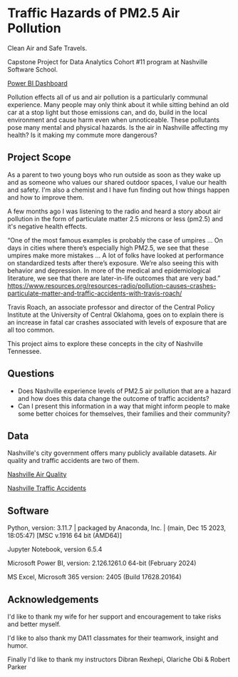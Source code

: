 # Traffic Hazards of PM2.5 Air Pollution

Clean Air and Safe Travels.

Capstone Project for Data Analytics Cohort #11 program at Nashville Software School.

[Power BI Dashboard](https://app.powerbi.com/view?r=eyJrIjoiZmFhMzg3ZWQtMTU1My00YjdhLWE3ZTktZDZlMjhiZTAwMTAzIiwidCI6IjEwMWRhNTg3LTE4NDMtNGY1Mi04YjhhLTE3YjA2OWM2NmQzMyIsImMiOjJ9)

Pollution effects all of us and air pollution is a particularly communal experience. Many people may only think about it while sitting behind an old car at a stop light but those emissions can, and do, build in the local environment and cause harm even when unnoticeable. These pollutants pose many mental and physical hazards. Is the air in Nashville affecting my health? Is it making my commute more dangerous?


## Project Scope

As a parent to two young boys who run outside as soon as they wake up and as someone who values our shared outdoor spaces, I value our health and safety. I'm also a chemist and I have fun finding out how things happen and how to improve them.

A few months ago I was listening to the radio and heard a story about air pollution in the form of particulate matter 2.5 microns or less (pm2.5) and it's negative health effects.

“One of the most famous examples is probably the case of umpires … On days in cities where there’s especially high PM2.5, we see that these umpires make more mistakes … A lot of folks have looked at performance on standardized tests after there’s exposure. We’re also seeing this with behavior and depression. In more of the medical and epidemiological literature, we see that there are later-in-life outcomes that are very bad.”
https://www.resources.org/resources-radio/pollution-causes-crashes-particulate-matter-and-traffic-accidents-with-travis-roach/

Travis Roach, an associate professor and director of the Central Policy Institute at the University of Central Oklahoma, goes on to explain there is an increase in fatal car crashes associated with levels of exposure that are all too common.

This project aims to explore these concepts in the city of Nashville Tennessee.
## Questions

 - Does Nashville experience levels of PM2.5 air pollution that are a hazard and how does this data change the outcome of traffic accidents?
 - Can I present this information in a way that might inform people to make some better choices for themselves, their families and their community?
## Data

Nashville's city government offers many publicly available datasets. Air quality and traffic accidents are two of them.

[Nashville Air Quality](https://data.nashville.gov/dataset/Air-Quality-and-Pollen-Count/h7nh-qj2m/data)

[Nashville Traffic Accidents](https://data.nashville.gov/Police/Traffic-Accidents/6v6w-hpcw/about_data)

## Software

Python, version: 3.11.7 | packaged by Anaconda, Inc. | (main, Dec 15 2023, 18:05:47) [MSC v.1916 64 bit (AMD64)]

Jupyter Notebook, version 6.5.4

Microsoft Power BI, version: 2.126.1261.0 64-bit (February 2024)

MS Excel, Microsoft 365 version: 2405 (Build 17628.20164)
## Acknowledgements

 I'd like to thank my wife for her support and encouragement to take risks and better myself.
 
 I'd like to also thank my DA11 classmates for their teamwork, insight and humor.
 
 Finally I'd like to thank my instructors Dibran Rexhepi, Olariche Obi & Robert Parker